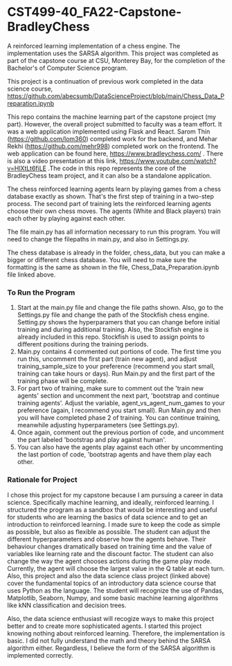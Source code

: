 # CST499-40_FA22-Capstone-BradleyChess
A reinforced learning implementation of a chess engine. The implementation uses the SARSA algorithm.
This project was completed as part of the capstone course at CSU, Monterey Bay, for the completion of the Bachelor's of Computer Science program.

This project is a continuation of previous work completed in the data science course, https://github.com/abecsumb/DataScienceProject/blob/main/Chess_Data_Preparation.ipynb 

This repo contains the machine learning part of the capstone project (my part). However, the overall project submitted to faculty was a team effort. It was a web application implemented using Flask and React. Sarom Thin (https://github.com/lom360) completed work for the backend, and Mehar Rekhi (https://github.com/mehr998) completed work on the frontend. The web application can be found here, https://www.bradleychess.com/ . There is also a video presentation at this link, https://www.youtube.com/watch?v=HlXtLt6fiLE .The code in this repo represents the core of the BradleyChess team project, and it can also be a standalone application. 

The chess reinforced learning agents learn by playing games from a chess database exactly as shown. That's the first step of training in a two-step process. The second part of training lets the reinforced learning agents choose their own chess moves. The agents (White and Black players) train each other by playing against each other. 

The file main.py has all information necessary to run this program. You will need to change the filepaths in main.py, and also in Settings.py.

The chess database is already in the folder, chess_data, but you can make a bigger or different chess database. You will need to make sure the formatting is the same as shown in the file, Chess_Data_Preparation.ipynb file linked above.

### To Run the Program
1. Start at the main.py file and change the file paths shown. Also, go to the Settings.py file and change the path of the Stockfish chess engine. Setting.py shows the hyperparamers that you can change before initial training and during additional training. Also, the Stockfish engine is already included in this repo. Stockfish is used to assign points to different positions during the training periods.
2. Main.py contains 4 commented out portions of code. The first time you run this, uncomment the first part (train new agent), and adjust training_sample_size to your preference (recommend you start small, training can take hours or days). Run Main.py and the first part of the training phase will be complete. 
3. For part two of training, make sure to comment out the 'train new agents' section and uncomment the next part, 'bootstrap and continue training agents'. Adjust the variable, agent_vs_agent_num_games to your preference (again, I recommend you start small). Run Main.py and then you will have completed phase 2 of training. You can continue training, meanwhile adjusting hyperparameters (see Settings.py). 
4. Once again, comment out the previous portion of code, and uncomment the part labeled 'bootstrap and play against human'.
5. You can also have the agents play against each other by uncommenting the last portion of code, 'bootstrap agents and have them play each other.

### Rationale for Project
I chose this project for my capstone because I am pursuing a career in data science. Specifically machine learning, and ideally, reinforced learning. I structured the program as a sandbox that would be interesting and useful for students who are learning the basics of data science and to get an introduction to reinforced learning. I made sure to keep the code as simple as possible, but also as flexible as possible. The student can adjust the different hyperparameters and observe how the agents behave. Their behaviour changes dramatically based on training time and the value of variables like learning rate and the discount factor. The student can also change the way the agent chooses actions during the game play mode. Currently, the agent will choose the largest value in the Q table at each turn. Also, this project and also the data science class project (linked above) cover the fundamental topics of an introductory data science course that uses Python as the language. The student will recognize the use of Pandas, Matplotlib, Seaborn, Numpy, and some basic machine learning algorithms like kNN classification and decision trees. 

Also, the data science enthusiast will recogize ways to make this project better and to create more sophisticated agents. I started this project knowing nothing about reinforced learning. Therefore, the implementation is basic. I did not fully understand the math and theory behind the SARSA algorithm either. Regardless, I believe the form of the SARSA algorithm is implemented correctly.
